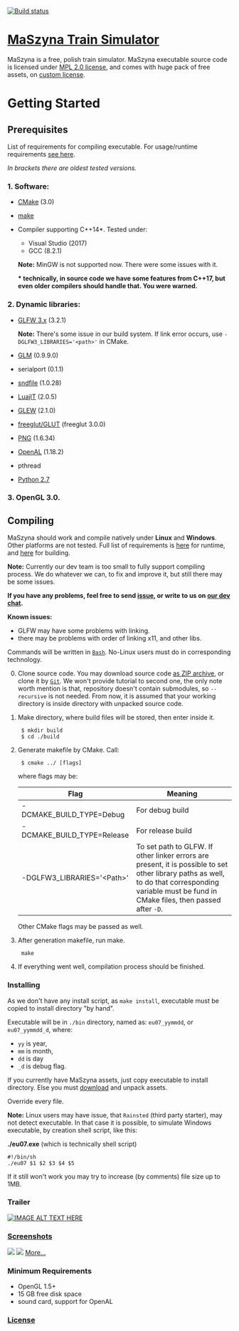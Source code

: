 [![Build status](https://ci.appveyor.com/api/projects/status/ouns27vystoasiwx?svg=true)](https://ci.appveyor.com/project/Milek7/maszyna-8kwj6/branch/master)
# [MaSzyna Train Simulator](https://eu07.pl/?setlang=en)
MaSzyna is a free, polish train simulator. MaSzyna executable source code is licensed under [MPL 2.0 license](https://www.mozilla.org/en-US/MPL/2.0/), and comes with huge pack of free assets, on [custom license](https://eu07.pl/theme/Maszyna/dokumentacja/inne/readme_pliki/en-licence.html).

# Getting Started
## Prerequisites
List of requirements for compiling executable. For usage/runtime requirements [see here](#minimum-requirements).

*In brackets there are oldest tested versions.*

### **1. Software:**
- [CMake](https://cmake.org/) (3.0)
- [make](https://www.gnu.org/software/make/)
- Compiler supporting C++14*. Tested under:
  - Visual Studio (2017)
  - GCC (8.2.1)

  **Note:** MinGW is not supported now. There were some issues with it.
  
  **\* technically, in source code we have some features from C++17, but even older compilers should handle that. You were warned.**

### **2. Dynamic libraries:**

- [GLFW 3.x](https://www.glfw.org/) (3.2.1)

  **Note:** There's some issue in our build system. If link error occurs, use `-DGLFW3_LIBRARIES='<path>'` in CMake.
- [GLM](https://glm.g-truc.net/) (0.9.9.0)
- serialport (0.1.1)
- [sndfile](https://github.com/erikd/libsndfile) (1.0.28)
- [LuajIT](http://luajit.org/) (2.0.5)
- [GLEW](http://glew.sourceforge.net/) (2.1.0)
- [freeglut/GLUT](http://freeglut.sourceforge.net/) (freeglut 3.0.0)
- [PNG](http://www.libpng.org/pub/png/libpng.html) (1.6.34)
- [OpenAL](https://www.openal.org/) (1.18.2)
- pthread
- [Python 2.7](https://www.python.org)

### **3. OpenGL 3.0.**

## Compiling
MaSzyna should work and compile natively under **Linux** and **Windows**. Other platforms are not tested. Full list of requirements is [here](#minimum-requirements) for runtime, and [here](#2-dynamic-libraries) for building.

**Note:** Currently our dev team is too small to fully support compiling process. We do whatever we can, to fix and improve it, but still there may be some issues.

**If you have any problems, feel free to send [issue](https://github.com/eu07/maszyna/issues), or write to us on [our dev chat](https://milek7.pl:8065/eu07/channels/dev).**

**Known issues:**
 - GLFW may have some problems with linking.
 - there may be problems with order of linking x11, and other libs.

Commands will be written in [`Bash`](https://www.gnu.org/software/bash/). No-Linux users must do in corresponding technology.

0. Clone source code.
  You may download source code [as ZIP archive](https://github.com/eu07/maszyna/archive/master.zip), or clone it by [`Git`](https://git-scm.com/). We won't provide tutorial to second one, the only note worth mention is that, repository doesn't contain submodules, so `--recursive` is not needed. From now, it is assumed that your working directory is inside directory with unpacked source code.
1. Make directory, where build files will be stored, then enter inside it.

        $ mkdir build
        $ cd ./build

2. Generate makefile by CMake. Call:
        
        $ cmake ../ [flags]

     where flags may be:

     | Flag                        | Meaning           |
     |-----------------------------|-------------------|
     | -DCMAKE_BUILD_TYPE=Debug    | For debug build   |
     | -DCMAKE_BUILD_TYPE=Release  | For release build |
     | -DGLFW3_LIBRARIES='\<Path>' | To set path to GLFW. If other linker errors are present, it is possible to set other library paths as well, to do that corresponding variable must be fund in CMake files, then passed after `-D`. |

     Other CMake flags may be passed as well.

3. After generation makefile, run make.
        
        make

4. If everything went well, compilation process should be finished.

### Installing
  As we don't have any install script, as `make install`, executable must be copied to install directory "by hand".

  Executable will be in `./bin` directory, named as: `eu07_yymmdd`, or `eu07_yymmdd_d`, where:
  - `yy` is year,
  - `mm` is month,
  - `dd` is day
  - `_d` is debug flag.

  If you currently have MaSzyna assets, just copy executable to install directory.
  Else you must [download](http://stuff.eu07.pl/MaSzyna-release-latest.zip) and unpack assets.

  Override every file.

  **Note:** Linux users may have issue, that `Rainsted` (third party starter), may not detect executable. In that case it is possible, to simulate Windows executable, by creation shell script, like this:
  
  **./eu07.exe** (which is technically shell script)

    #!/bin/sh
    ./eu07 $1 $2 $3 $4 $5

  If it still won't work you may try to increase (by comments) file size up to 1MB.
  
### Trailer
[![IMAGE ALT TEXT HERE](https://img.youtube.com/vi/BqmuKr4MYm8/0.jpg)](https://www.youtube.com/watch?v=BqmuKr4MYm8)
### [Screenshots](https://eu07.pl/galeria/)

![](https://eu07.pl/data/uploads/dodatki2017/e6act_4.png)
![](https://eu07.pl/data/uploads/gallery/2018/cien_2018.png)
[More...](https://eu07.pl/forum/index.php/topic,14630.0.html)
### Minimum Requirements
- OpenGL 1.5+
- 15 GB free disk space
- sound card, support for OpenAL

### [License](LICENSE)
